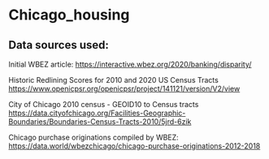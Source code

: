 # Chicago_housing

## Data sources used: 

Initial WBEZ article:
https://interactive.wbez.org/2020/banking/disparity/

Historic Redlining Scores for 2010 and 2020 US Census Tracts
https://www.openicpsr.org/openicpsr/project/141121/version/V2/view

City of Chicago 2010 census - GEOID10 to Census tracts
https://data.cityofchicago.org/Facilities-Geographic-Boundaries/Boundaries-Census-Tracts-2010/5jrd-6zik

Chicago purchase originations compiled by WBEZ: 
https://data.world/wbezchicago/chicago-purchase-originations-2012-2018

